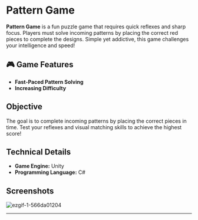 # Pattern Game

**Pattern Game** is a fun puzzle game that requires quick reflexes and sharp focus. Players must solve incoming patterns by placing the correct red pieces to complete the designs. Simple yet addictive, this game challenges your intelligence and speed!  

## 🎮 Game Features

- **Fast-Paced Pattern Solving**  
- **Increasing Difficulty**  

## Objective

The goal is to complete incoming patterns by placing the correct pieces in time. Test your reflexes and visual matching skills to achieve the highest score!  

## Technical Details  

- **Game Engine:** Unity  
- **Programming Language:** C#  

## Screenshots

![ezgif-1-566da01204](https://github.com/user-attachments/assets/b2fa0684-9c05-48f5-9f63-e74744c47a22)




---

